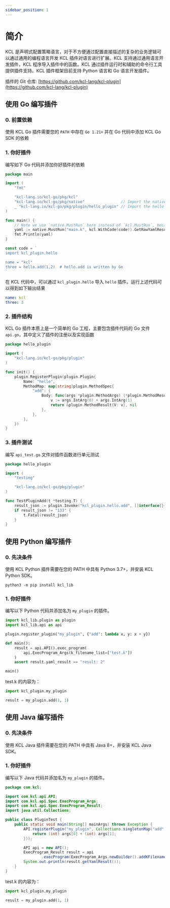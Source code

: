 ```yaml
---
sidebar_position: 1
---
```


# 简介

KCL 是声明式配置策略语言，对于不方便通过配置直接描述的复杂的业务逻辑可以通过通用的编程语言开发 KCL 插件对语言进行扩展。KCL 支持通过通用语言开发插件，KCL 程序导入插件中的函数。KCL 通过插件运行时和辅助的命令行工具提供插件支持。KCL 插件框架目前支持 Python 语言和 Go 语言开发插件。

插件的 Git 仓库: [https://github.com/kcl-lang/kcl-plugin](https://github.com/kcl-lang/kcl-plugin)

## 使用 Go 编写插件

### 0. 前置依赖

使用 KCL Go 插件需要您的 `PATH` 中存在 `Go 1.21+` 并在 Go 代码中添加 KCL Go SDK 的依赖

### 1. 你好插件

编写如下 Go 代码并添加你好插件的依赖

```go
package main

import (
	"fmt"

	"kcl-lang.io/kcl-go/pkg/kcl"
	"kcl-lang.io/kcl-go/pkg/native"                // Import the native API
	_ "kcl-lang.io/kcl-go/pkg/plugin/hello_plugin" // Import the hello plugin
)

func main() {
	// Note we use `native.MustRun` here instead of `kcl.MustRun`, because it needs the cgo feature.
	yaml := native.MustRun("main.k", kcl.WithCode(code)).GetRawYamlResult()
	fmt.Println(yaml)
}

const code = `
import kcl_plugin.hello

name = "kcl"
three = hello.add(1,2)  # hello.add is written by Go
`
```

在 KCL 代码中，可以通过 `kcl_plugin.hello` 导入 `hello` 插件。运行上述代码可以得到如下输出结果

```yaml
name: kcl
three: 3
```

### 2. 插件结构

KCL Go 插件本质上是一个简单的 Go 工程，主要包含插件代码的 Go 文件 `api.go`，其中定义了插件的注册以及实现函数

```go
package hello_plugin

import (
	"kcl-lang.io/kcl-go/pkg/plugin"
)

func init() {
	plugin.RegisterPlugin(plugin.Plugin{
		Name: "hello",
		MethodMap: map[string]plugin.MethodSpec{
			"add": {
				Body: func(args *plugin.MethodArgs) (*plugin.MethodResult, error) {
					v := args.IntArg(0) + args.IntArg(1)
					return &plugin.MethodResult{V: v}, nil
				},
			},
		},
	})
}
```

### 3. 插件测试

编写 `api_test.go` 文件对插件函数进行单元测试

```go
package hello_plugin

import (
	"testing"

	"kcl-lang.io/kcl-go/pkg/plugin"
)

func TestPluginAdd(t *testing.T) {
	result_json := plugin.Invoke("kcl_plugin.hello.add", []interface{}{111, 22}, nil)
	if result_json != "133" {
		t.Fatal(result_json)
	}
}
```

## 使用 Python 编写插件

### 0. 先决条件

使用 KCL Python 插件需要在您的 PATH 中具有 Python 3.7+，并安装 KCL Python SDK。

```shell
python3 -m pip install kcl_lib
```

### 1. 你好插件

编写以下 Python 代码并添加名为 `my_plugin` 的插件。

```python
import kcl_lib.plugin as plugin
import kcl_lib.api as api

plugin.register_plugin("my_plugin", {"add": lambda x, y: x + y})

def main():
    result = api.API().exec_program(
        api.ExecProgram_Args(k_filename_list=["test.k"])
    )
    assert result.yaml_result == "result: 2"

main()
```

test.k 的内容为：

```python
import kcl_plugin.my_plugin

result = my_plugin.add(1, 1)
```

## 使用 Java 编写插件

### 0. 先决条件

使用 KCL Java 插件需要在您的 PATH 中具有 Java 8+，并安装 KCL Java SDK。

### 1. 你好插件

编写以下 Java 代码并添加名为 `my_plugin` 的插件。

```java
package com.kcl;

import com.kcl.api.API;
import com.kcl.api.Spec.ExecProgram_Args;
import com.kcl.api.Spec.ExecProgram_Result;
import java.util.Collections;

public class PluginTest {
    public static void main(String[] mainArgs) throws Exception {
        API.registerPlugin("my_plugin", Collections.singletonMap("add", (args, kwArgs) -> {
            return (int) args[0] + (int) args[1];
        }));

        API api = new API();
        ExecProgram_Result result = api
                .execProgram(ExecProgram_Args.newBuilder().addKFilenameList("test.k").build());
        System.out.println(result.getYamlResult());
    }
}
```

test.k 的内容为：

```python
import kcl_plugin.my_plugin

result = my_plugin.add(1, 1)
```
